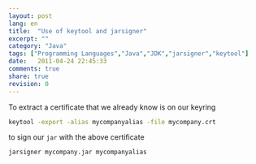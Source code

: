 ```yaml
---
layout: post
lang: en
title:  "Use of keytool and jarsigner"
excerpt: ""
category: "Java"
tags: ["Programming Languages","Java","JDK","jarsigner","keytool"]
date:   2011-04-24 22:45:33
comments: true
share: true
revision: 0
---
```


To extract a certificate that we already know is on our keyring

```bash
keytool -export -alias mycompanyalias -file mycompany.crt
```

to sign our `jar` with the above certificate

```bash
jarsigner mycompany.jar mycompanyalias
```
